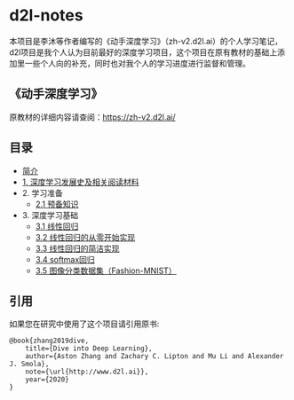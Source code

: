 # d2l-notes

本项目是李沐等作者编写的《动手深度学习》（zh-v2.d2l.ai）的个人学习笔记，d2l项目是我个人认为目前最好的深度学习项目，这个项目在原有教材的基础上添加里一些个人向的补充，同时也对我个人的学习进度进行监督和管理。

## 《动手深度学习》

原教材的详细内容请查阅：https://zh-v2.d2l.ai/

## 目录

* [简介]()
* [1. 深度学习发展史及相关阅读材料]()
* 2\. 学习准备
   * [2.1 预备知识]()
* 3\. 深度学习基础
   * [3.1 线性回归](3-1.LinearRegression.md)
   * [3.2 线性回归的从零开始实现](3-1.LinearRegression.ipynb)
   * [3.3 线性回归的简洁实现](chapter03_DL-basics/3.3_linear-regression-pytorch.md)
   * [3.4 softmax回归](chapter03_DL-basics/3.4_softmax-regression.md)
   * [3.5 图像分类数据集（Fashion-MNIST）](chapter03_DL-basics/3.5_fashion-mnist.md)


## 引用
如果您在研究中使用了这个项目请引用原书:
```
@book{zhang2019dive,
    title={Dive into Deep Learning},
    author={Aston Zhang and Zachary C. Lipton and Mu Li and Alexander J. Smola},
    note={\url{http://www.d2l.ai}},
    year={2020}
}
```